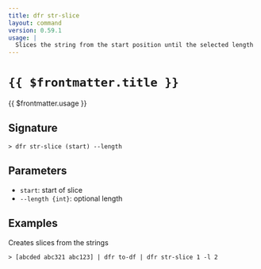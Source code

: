 ```yaml
---
title: dfr str-slice
layout: command
version: 0.59.1
usage: |
  Slices the string from the start position until the selected length
---
```


# `{{ $frontmatter.title }}`

<div style='white-space: pre-wrap;'>{{ $frontmatter.usage }}</div>

## Signature

```> dfr str-slice (start) --length```

## Parameters

 -  `start`: start of slice
 -  `--length {int}`: optional length

## Examples

Creates slices from the strings
```shell
> [abcded abc321 abc123] | dfr to-df | dfr str-slice 1 -l 2
```
